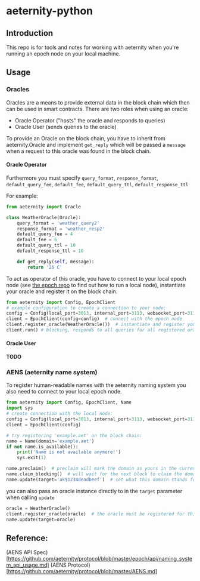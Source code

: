 # aeternity-python

## Introduction

This repo is for tools and notes for working with aeternity when you're running
an epoch node on your local machine.

## Usage

### Oracles

Oracles are a means to provide external data in the block chain which then
can be used in smart contracts. There are two roles when using an oracle:

 - Oracle Operator ("hosts" the oracle and responds to queries)
 - Oracle User (sends queries to the oracle)

To provide an Oracle on the block chain, you have to inherit from aeternity.Oracle
and implement `get_reply` which will be passed a `message` when a request to
this oracle was found in the block chain.

#### Oracle Operator

Furthermore you must specify `query_format`, `response_format`,
`default_query_fee`, `default_fee`, `default_query_ttl`, `default_response_ttl`

For example:
```python
from aeternity import Oracle

class WeatherOracle(Oracle):
    query_format = 'weather_query2'
    response_format = 'weather_resp2'
    default_query_fee = 4
    default_fee = 6
    default_query_ttl = 10
    default_response_ttl = 10

    def get_reply(self, message):
        return '26 C'
```

To act as operator of this oracle, you have to connect to your local epoch node
(see [the epoch repo](https://github.com/aeternity/epoch) to find out how to run
a local node), instantiate your oracle and register it on the block chain.

```python
from aeternity import Config, EpochClient
# example configuration to create a connection to your node:
config = Config(local_port=3013, internal_port=3113, websocket_port=3114)
client = EpochClient(config=config)  # connect with the epoch node
client.register_oracle(WeatherOracle())  # instantiate and register your oracle
client.run() # blocking, responds to all queries for all registered oracles
```

#### Oracle User

**TODO**


### AENS (aeternity name system)

To register human-readable names with the aeternity naming system you also need
to connect to your local epoch node.

```python
from aeternity import Config, EpochClient, Name
import sys
# create connection with the local node:
config = Config(local_port=3013, internal_port=3113, websocket_port=3114)
client = EpochClient(config)

# try registering 'example.aet' on the block chain:
name = Name(domain='example.aet')
if not name.is_available():
    print('Name is not available anymore!')
    sys.exit(1)

name.preclaim()  # preclaim will mark the domain as yours in the current block
name.claim_blocking()  # will wait for the next block to claim the domain
name.update(target='ak$1234deadbeef')  # set what this domain stands for
```
you can also pass an oracle instance directly to in the `target` parameter
when calling `update`

```python
oracle = WeatherOracle()
client.register_oracle(oracle)  # the oracle must be registered for this to work
name.update(target=oracle)
```

## Reference:

(AENS API Spec)[https://github.com/aeternity/protocol/blob/master/epoch/api/naming_system_api_usage.md]
(AENS Protocol)[https://github.com/aeternity/protocol/blob/master/AENS.md]


